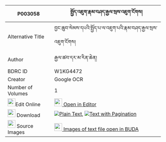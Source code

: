 |P003058|སྤྱོད་འཇུག་རྣམ་བཤད་རྒྱལ་སྲས་འཇུག་ངོགས། 
| --- | --- 
|Alternative Title |བྱང་ཆུབ་སེམས་དཔའི་སྤྱོད་པ་ལ་འཇུག་པའི་རྣམ་བཤད་རྒྱལ་སྲས་འཇུག་ངོགས།
|Author| རྒྱལ་ཚབ་དར་མ་རིན་ཆེན།
|BDRC ID | W1KG4472
|Creator | Google OCR
|Number of Volumes| 1
|<img width="25" src="https://img.icons8.com/color/25/000000/edit-property.png">Edit Online| [<img width="25" src="https://avatars.githubusercontent.com/u/45091458?s=200&v=4"> Open in Editor](http://editor.openpecha.org/P003058)
|<img width="25" src="https://img.icons8.com/fluent/48/000000/download-2.png"/>  Download | [![](https://img.icons8.com/color/20/000000/txt.png)Plain Text](https://github.com/Openpecha/P003058/releases/download/v1/chonjuk_namshe_gyalse_jukngok_plain_P003058.zip), [![](https://img.icons8.com/color/20/000000/txt.png)Text with Pagination](https://github.com/Openpecha/P003058/releases/download/v1/chonjuk_namshe_gyalse_jukngok_pages_P003058.zip)
|<img width="25" src="https://img.icons8.com/plasticine/100/000000/pictures-folder.png"/>  Source Images | [<img width="25" src="https://library.bdrc.io/icons/BUDA-small.svg"> Images of text file open in BUDA](https://library.bdrc.io/show/bdr:W1KG4472)